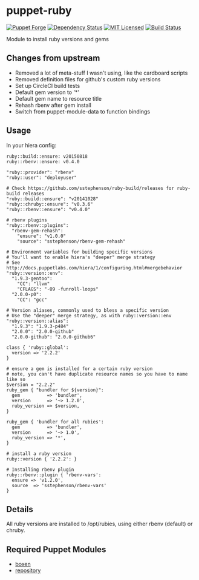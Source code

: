 puppet-ruby
===========

[![Puppet Forge](https://img.shields.io/puppetforge/v/halyard/ruby.svg)](https://forge.puppetlabs.com/halyard/ruby)
[![Dependency Status](https://img.shields.io/gemnasium/halyard/puppet-ruby.svg)](https://gemnasium.com/halyard/puppet-ruby)
[![MIT Licensed](http://img.shields.io/badge/license-MIT-green.svg?style=flat)](https://tldrlegal.com/license/mit-license)
[![Build Status](https://img.shields.io/circleci/project/halyard/puppet-ruby.svg)](https://circleci.com/gh/halyard/puppet-ruby)

Module to install ruby versions and gems

## Changes from upstream

* Removed a lot of meta-stuff I wasn't using, like the cardboard scripts
* Removed definition files for github's custom ruby versions
* Set up CircleCI build tests
* Default gem version to '\*'
* Default gem name to resource title
* Rehash rbenv after gem install
* Switch from puppet-module-data to function bindings

## Usage

In your hiera config:

```
ruby::build::ensure: v20150818
ruby::rbenv::ensure: v0.4.0

"ruby::provider": "rbenv"
"ruby::user": "deployuser"

# Check https://github.com/sstephenson/ruby-build/releases for ruby-build releases
"ruby::build::ensure": "v20141028"
"ruby::chruby::ensure": "v0.3.6"
"ruby::rbenv::ensure": "v0.4.0"

# rbenv plugins
"ruby::rbenv::plugins":
  "rbenv-gem-rehash":
    "ensure": "v1.0.0"
    "source": "sstephenson/rbenv-gem-rehash"

# Environment variables for building specific versions
# You'll want to enable hiera's "deeper" merge strategy
# See http://docs.puppetlabs.com/hiera/1/configuring.html#mergebehavior
"ruby::version::env":
  "1.9.3-gentoo":
    "CC": "llvm"
    "CFLAGS": "-O9 -funroll-loops"
  "2.0.0-p0":
    "CC": "gcc"

# Version aliases, commonly used to bless a specific version
# Use the "deeper" merge strategy, as with ruby::version::env
"ruby::version::alias":
  "1.9.3": "1.9.3-p484"
  "2.0.0": "2.0.0-github"
  "2.0.0-github": "2.0.0-github6"
```

```puppet
class { 'ruby::global':
  version => '2.2.2'
}

# ensure a gem is installed for a certain ruby version
# note, you can't have duplicate resource names so you have to name like so
$version = "2.2.2"
ruby_gem { "bundler for ${version}":
  gem          => 'bundler',
  version      => '~> 1.2.0',
  ruby_version => $version,
}

ruby_gem { 'bundler for all rubies':
  gem          => 'bundler',
  version      => '~> 1.0',
  ruby_version => '*',
}

# install a ruby version
ruby::version { '2.2.2': }

# Installing rbenv plugin
ruby::rbenv::plugin { 'rbenv-vars':
  ensure => 'v1.2.0',
  source  => 'sstephenson/rbenv-vars'
}
```

## Details

All ruby versions are installed to /opt/rubies, using either rbenv (default) or chruby.

## Required Puppet Modules

* [boxen](https://github.com/halyard/puppet-boxen)
* [repository](https://github.com/halyard/puppet-repository)

